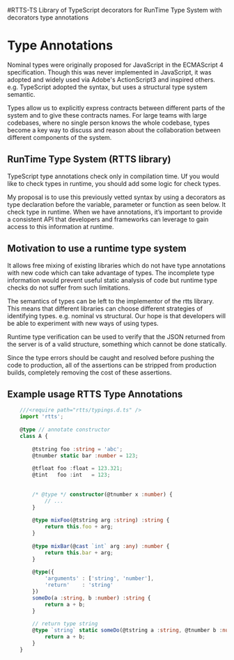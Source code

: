 #RTTS-TS
Library of TypeScript decorators for RunTime Type System with decorators type annotations

# Type Annotations
Nominal types were originally proposed for JavaScript in the ECMAScript 4 specification. Though this was never implemented in JavaScript, it was adopted and widely used via Adobe's ActionScript3 and inspired others. e.g. TypeScript adopted the syntax, but uses a structural type system semantic.

Types allow us to explicitly express contracts between different parts of the system and to give these contracts names. For large teams with large codebases, where no single person knows the whole codebase, types become a key way to discuss and reason about the collaboration between different components of the system.

## RunTime Type System (RTTS library)
TypeScript type annotations check only in compilation time. Uf you would like to check types in runtime, you should add some logic for check types.

My proposal is to use this previously vetted syntax by using a decorators as type declaration before the variable, parameter or function as seen below. It check type in runtime. When we have annotations, it’s important to provide a consistent API that developers and frameworks can leverage to gain access to this information at runtime.

## Motivation to use a runtime type system
It allows free mixing of existing libraries which do not have type annotations with new code which can take advantage of types. The incomplete type information would prevent useful static analysis of code but runtime type checks do not suffer from such limitations.

The semantics of types can be left to the implementor of the rtts library. This means that different libraries can choose different strategies of identifying types. e.g. nominal vs structural. Our hope is that developers will be able to experiment with new ways of using types.

Runtime type verification can be used to verify that the JSON returned from the server is of a valid structure, something which cannot be done statically.

Since the type errors should be caught and resolved before pushing the code to production, all of the assertions can be stripped from production builds, completely removing the cost of these assertions.

## Example usage RTTS Type Annotations
```ts
    ///<require path="rtts/typings.d.ts" />
    import 'rtts';
    
    @type // annotate constructor
    class A {
    
    	@tstring foo :string = 'abc';
    	@tnumber static bar :number = 123;
    
    	@tfloat foo :float = 123.321;
    	@tint   foo :int   = 123;
    
    
    	/* @type */ constructor(@tnumber x :number) {
    		// ...
    	}
    
    	@type mixFoo(@tstring arg :string) :string {
    		return this.foo + arg;
    	}
    
    	@type mixBar(@cast `int` arg :any) :number {
    		return this.bar + arg;
    	}
    
    	@type({
    		'arguments' : ['string', 'number'],
    		'return'	: 'string'
    	})
    	someDo(a :string, b :number) :string {
    		return a + b;
    	}
    
        // return type string
    	@type `string` static someDo(@tstring a :string, @tnumber b :number) :string {
    		return a + b;
    	}
    }
```
